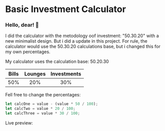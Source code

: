# Basic Investment Calculator

### Hello, dear! 👋

I did the calculator with the metodology oof investment: "50.30.20" with a new minimalist design. But i did a update in this project. For rule, the calculator would use the 50.30.20 calculations base, but i changed this for my own percentages.

My calculator uses the calculation base: 50.20.30 

| Bills | Lounges | Investments |
|:-----:|:-------:|:-----------:|
|  50%  |   20%  |     30%     |

Fell free to change the percentages:

```javascript
let calcOne = value - (value * 50 / 100);
let calcTwo = value * 20 / 100;
let calcThree = value * 30 / 100;
```

Live preview: <a href="https://calculator-investments.netlify.app/" target="_blank"></a>

